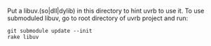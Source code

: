 Put a libuv.(so|dll|dylib) in this directory to hint uvrb to use it. To use submoduled libuv, go to root directory of uvrb project and run:

```shell
git submodule update --init
rake libuv
```